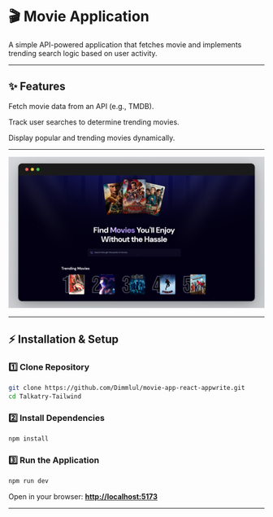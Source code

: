 
# 🎬 Movie Application

A simple API-powered application that fetches movie and implements trending search logic based on user activity.

---

## ✨ Features

Fetch movie data from an API (e.g., TMDB).

Track user searches to determine trending movies.

Display popular and trending movies dynamically.

---

![Web Banner](/public/web.png)

---

## ⚡ Installation & Setup

### **1️⃣ Clone Repository**

```sh
git clone https://github.com/Dimmlul/movie-app-react-appwrite.git
cd Talkatry-Tailwind
```

### **2️⃣ Install Dependencies**

```sh
npm install
```

### **3️⃣ Run the Application**

```sh
npm run dev
```

Open in your browser: **[http://localhost:5173](http://localhost:5173)**

---
